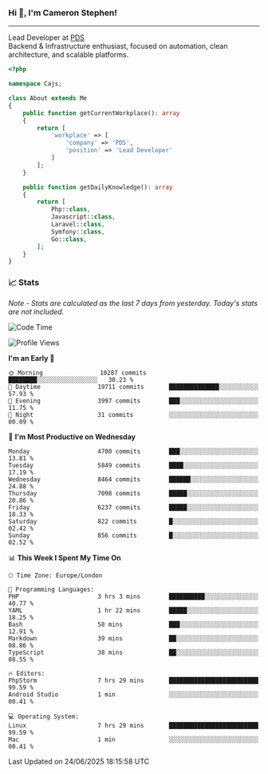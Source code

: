 ### Hi 👋, I'm Cameron Stephen!

---

Lead Developer at [PDS](https://prindatasolutions.co.uk)  
Backend & Infrastructure enthusiast, focused on automation, clean architecture, and scalable platforms.


```php
<?php

namespace Cajs;

class About extends Me
{
    public function getCurrentWorkplace(): array
    {
        return [
            'workplace' => [
                'company' => 'PDS',
                'position' => 'Lead Developer'
            ]
        ];
    }

    public function getDailyKnowledge(): array
    {
        return [
            Php::class,
            Javascript::class,
            Laravel::class,
            Symfony::class,
            Go::class,
        ];
    }
}
```

### 📈 Stats
<p><em>Note - Stats are calculated as the last 7 days from yesterday. Today's stats are not included.</em></p>


<!--START_SECTION:waka-->
![Code Time](http://img.shields.io/badge/Code%20Time-4%2C542%20hrs%2056%20mins-blue)

![Profile Views](http://img.shields.io/badge/Profile%20Views-0-blue)

**I'm an Early 🐤** 

```text
🌞 Morning                10287 commits       ████████░░░░░░░░░░░░░░░░░   30.23 % 
🌆 Daytime                19711 commits       ██████████████░░░░░░░░░░░   57.93 % 
🌃 Evening                3997 commits        ███░░░░░░░░░░░░░░░░░░░░░░   11.75 % 
🌙 Night                  31 commits          ░░░░░░░░░░░░░░░░░░░░░░░░░   00.09 % 
```
📅 **I'm Most Productive on Wednesday** 

```text
Monday                   4700 commits        ███░░░░░░░░░░░░░░░░░░░░░░   13.81 % 
Tuesday                  5849 commits        ████░░░░░░░░░░░░░░░░░░░░░   17.19 % 
Wednesday                8464 commits        ██████░░░░░░░░░░░░░░░░░░░   24.88 % 
Thursday                 7098 commits        █████░░░░░░░░░░░░░░░░░░░░   20.86 % 
Friday                   6237 commits        █████░░░░░░░░░░░░░░░░░░░░   18.33 % 
Saturday                 822 commits         █░░░░░░░░░░░░░░░░░░░░░░░░   02.42 % 
Sunday                   856 commits         █░░░░░░░░░░░░░░░░░░░░░░░░   02.52 % 
```


📊 **This Week I Spent My Time On** 

```text
🕑︎ Time Zone: Europe/London

💬 Programming Languages: 
PHP                      3 hrs 3 mins        ██████████░░░░░░░░░░░░░░░   40.77 % 
YAML                     1 hr 22 mins        █████░░░░░░░░░░░░░░░░░░░░   18.25 % 
Bash                     58 mins             ███░░░░░░░░░░░░░░░░░░░░░░   12.91 % 
Markdown                 39 mins             ██░░░░░░░░░░░░░░░░░░░░░░░   08.86 % 
TypeScript               38 mins             ██░░░░░░░░░░░░░░░░░░░░░░░   08.55 % 

🔥 Editors: 
PhpStorm                 7 hrs 29 mins       █████████████████████████   99.59 % 
Android Studio           1 min               ░░░░░░░░░░░░░░░░░░░░░░░░░   00.41 % 

💻 Operating System: 
Linux                    7 hrs 29 mins       █████████████████████████   99.59 % 
Mac                      1 min               ░░░░░░░░░░░░░░░░░░░░░░░░░   00.41 % 
```


 Last Updated on 24/06/2025 18:15:58 UTC
<!--END_SECTION:waka-->
